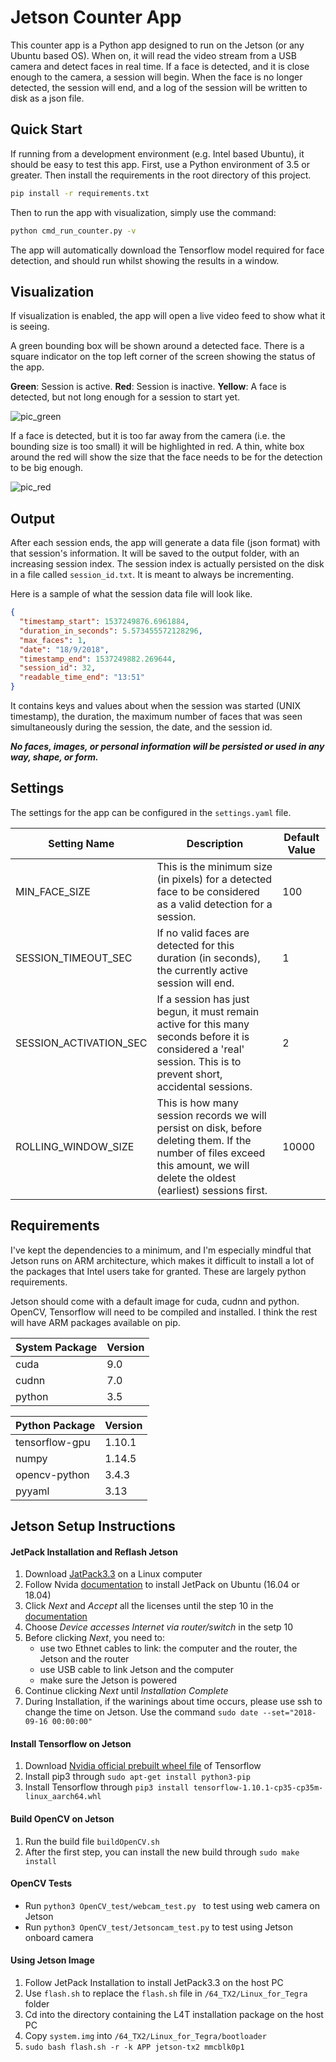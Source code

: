 # Jetson Counter App

This counter app is a Python app designed to run on the Jetson (or any Ubuntu based OS). When on, it will read the video stream from a USB camera and detect faces in real time. If a face is detected, and it is close enough to the camera, a session will begin. When the face is no longer detected, the session will end, and a log of the session will be written to disk as a json file.

## Quick Start

If running from a development environment (e.g. Intel based Ubuntu), it should be easy to test this app. First, use a Python environment of 3.5 or greater. Then install the requirements in the root directory of this project.

```bash
pip install -r requirements.txt
```

Then to run the app with visualization, simply use the command:

```bash
python cmd_run_counter.py -v
```

The app will automatically download the Tensorflow model required for face detection, and should run whilst showing the results in a window.

## Visualization

If visualization is enabled, the app will open a live video feed to show what it is seeing.

A green bounding box will be shown around a detected face. There is a square indicator on the top left corner of the screen showing the status of the app.

**Green**: Session is active.
**Red**: Session is inactive.
**Yellow**: A face is detected, but not long enough for a session to start yet.

![pic_green](images/pic_green.png)

If a face is detected, but it is too far away from the camera (i.e. the bounding size is too small) it will be highlighted in red. A thin, white box around the red will show the size that the face needs to be for the detection to be big enough.

![pic_red](images/pic_red.png)

## Output

After each session ends, the app will generate a data file (json format) with that session's information. It will be saved to the output folder, with an increasing session index. The session index is actually persisted on the disk in a file called `session_id.txt`. It is meant to always be incrementing.

Here is a sample of what the session data file will look like.

```json
{
  "timestamp_start": 1537249876.6961884,
  "duration_in_seconds": 5.573455572128296,
  "max_faces": 1,
  "date": "18/9/2018",
  "timestamp_end": 1537249882.269644,
  "session_id": 32,
  "readable_time_end": "13:51"
}
```

It contains keys and values about when the session was started (UNIX timestamp), the duration, the maximum number of faces that was seen simultaneously during the session, the date, and the session id.

***No faces, images, or personal information will be persisted or used in any way, shape, or form.***

## Settings

The settings for the app can be configured in the `settings.yaml` file.

| Setting Name           | Description                                                  | Default Value |
| ---------------------- | ------------------------------------------------------------ | ------------- |
| MIN_FACE_SIZE          | This is the minimum size (in pixels) for a detected face to be considered as a valid detection for a session. | 100           |
| SESSION_TIMEOUT_SEC    | If no valid faces are detected for this duration (in seconds), the currently active session will end. | 1             |
| SESSION_ACTIVATION_SEC | If a session has just begun, it must remain active for this many seconds before it is considered a 'real' session. This is to prevent short, accidental sessions. | 2             |
| ROLLING_WINDOW_SIZE    | This is how many session records we will persist on disk, before deleting them. If the number of files exceed this amount, we will delete the oldest (earliest) sessions first. | 10000         |

## Requirements

I've kept the dependencies to a minimum, and I'm especially mindful that Jetson runs on ARM architecture, which makes it difficult to install a lot of the packages that Intel users take for granted. These are largely python requirements.

Jetson should come with a default image for cuda, cudnn and python. OpenCV, Tensorflow will need to be compiled and installed. I think the rest will have ARM packages available on pip.

| System Package | Version |
| -------------- | ------- |
| cuda           | 9.0     |
| cudnn          | 7.0     |
| python         | 3.5     |

| Python Package | Version |
| -------------- | ------- |
| tensorflow-gpu | 1.10.1  |
| numpy          | 1.14.5  |
| opencv-python  | 3.4.3   |
| pyyaml         | 3.13    |

## Jetson Setup Instructions

#### JetPack Installation and Reflash Jetson

1. Download [JatPack3.3](https://developer.nvidia.com/embedded/downloads#?search=jetpack%203.3) on a Linux computer
2. Follow Nvida [documentation](https://docs.nvidia.com/jetpack-l4t/index.html#jetpack/4.0ea/install.htm%3FTocPath%3D_____3) to install JetPack on Ubuntu (16.04 or 18.04)
3. Click *Next* and *Accept* all the licenses until the step 10 in the [documentation](https://docs.nvidia.com/jetpack-l4t/index.html#jetpack/4.0ea/install.htm%3FTocPath%3D_____3)
4. Choose *Device accesses Internet via router/switch* in the setp 10
5. Before clicking *Next*, you need to:
   - use two Ethnet cables to link: the computer and the router, the Jetson and the router
   - use USB cable to link Jetson and the computer
   - make sure the Jetson is powered
6. Continue clicking *Next* until *Installation Complete*
7. During Installation, if the warinings about time occurs, please use ssh to change the time on Jetson. Use the command `sudo date --set="2018-09-16 00:00:00"`



#### Install Tensorflow on Jetson

1. Download [Nvidia official prebuilt wheel file](https://nvidia.app.box.com/v/TF1101-Py35-wTRT) of Tensorflow
2. Install pip3 through `sudo apt-get install python3-pip`
3. Install Tensorflow through `pip3 install tensorflow-1.10.1-cp35-cp35m-linux_aarch64.whl`

#### Build OpenCV on Jetson

1. Run the build file `buildOpenCV.sh`
2. After the first step, you can install the new build through `sudo make install`

#### OpenCV Tests

- Run `python3 OpenCV_test/webcam_test.py ` to test using web camera on Jetson
- Run `python3 OpenCV_test/Jetsoncam_test.py` to test using Jetson onboard camera

#### Using Jetson Image
1. Follow JetPack Installation to install JetPack3.3 on the host PC
2. Use `flash.sh` to replace the `flash.sh` file in `/64_TX2/Linux_for_Tegra` folder
3. Cd into the directory containing the L4T installation package on the host PC
4. Copy `system.img` into `/64_TX2/Linux_for_Tegra/bootloader`
5. `sudo bash flash.sh -r -k APP jetson-tx2 mmcblk0p1` 